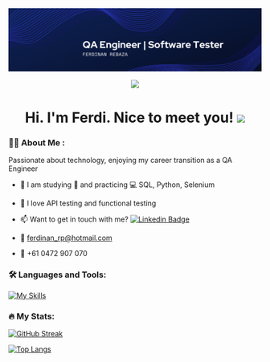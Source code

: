 <div id="header" align="center">
  <img decoding="async" src="https://github.com/ferdinan04/ferdinan04/blob/main/Linkedinbanner.png" width="800"/>

  [![](https://img.shields.io/badge/LinkedIn-0077B5?style=for-the-badge&logo=linkedin&logoColor=white)](https://www.linkedin.com/in/ferdinan-rebaza/)
</div>

<h1 align="center">
  Hi. I'm Ferdi. Nice to meet you!
  <img decoding="async" src="https://media.giphy.com/media/hvRJCLFzcasrR4ia7z/giphy.gif" width="30px"/>
</h1>

### 👨‍💻 About Me :

Passionate about technology, enjoying my career transition as a QA Engineer

* :seedling: I am studying :blue_book: and practicing :computer: SQL, Python, Selenium

* :heartbeat:  I love API testing and functional testing

* :mailbox: Want to get in touch with me? [![Linkedin Badge](https://img.shields.io/badge/-Ferdi-blue?style=flat&logo=Linkedin&logoColor=white)](https://www.linkedin.com/in/ferdinan-rebaza/)

* :e-mail: ferdinan_rp@hotmail.com

* :iphone: +61 0472 907 070

### 🛠️ Languages and Tools:

<div id="header" align="left">
  
   [![My Skills](https://skillicons.dev/icons?i=py,postman,java,github,html,css)](https://skillicons.dev)

</div>

### :fire: My Stats:
[![GitHub Streak](http://github-readme-streak-stats.herokuapp.com?user=ferdinan04&theme=dark&background=000000)](https://git.io/streak-stats)

[![Top Langs](https://github-readme-stats.vercel.app/api/top-langs/?username=ferdinan04&layout=compact&theme=vision-friendly-dark)](https://github.com/ferdinan04/github-readme-stats)
